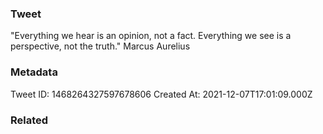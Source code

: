 ### Tweet
"Everything we hear is an opinion, not a fact. Everything we see is a perspective, not the truth." Marcus Aurelius

### Metadata
Tweet ID: 1468264327597678606
Created At: 2021-12-07T17:01:09.000Z

### Related

